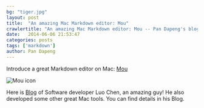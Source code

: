 ```yaml
---
bg: "tiger.jpg"
layout: post
title:  "An amazing Mac Markdown editor: Mou"
crawlertitle: "An amazing Mac Markdown editor: Mou -- Pan Dapeng's blog"
date:   2014-06-06 21:53:47
categories: posts
tags: ['markdown']
author: Pan Dapeng
---
```


Introduce a great Markdown editor on Mac: [Mou](http://mouapp.com/)

![Mou icon](http://mouapp.com/Mou_128.png)

Here is [Blog](http://chenluois.com/) of Software developer Luo Chen, an amazing guy! He also developed some other great Mac tools. You can find details in his Blog.